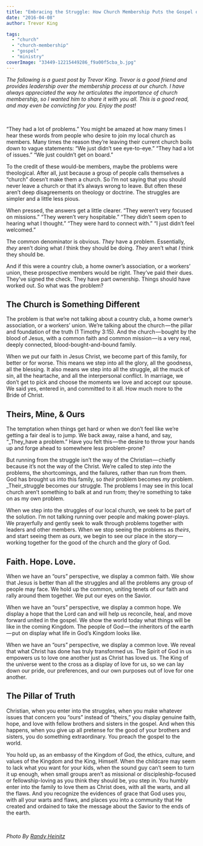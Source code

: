 ```yaml
---
title: "Embracing the Struggle: How Church Membership Puts the Gospel on Display"
date: "2016-04-08"
author: Trevor King

tags: 
  - "church"
  - "church-membership"
  - "gospel"
  - "ministry"
coverImage: "33449-12215449286_f9a00f5cba_b.jpg"
---
```


_The following is a guest post by Trevor King. Trevor is a good friend and provides leadership over the membership process at our church. I have always appreciated the way he articulates the importance of church membership, so I wanted him to share it with you all. This is a good read, and may even be convicting for you. Enjoy the post!_

 

“They had a lot of problems.” You might be amazed at how many times I hear these words from people who desire to join my local church as members. Many times the reason they’re leaving their current church boils down to vague statements: “We just didn’t see eye-to-eye.” “They had a lot of issues.” “We just couldn’t get on board.”

To the credit of these would-be members, maybe the problems were theological. After all, just because a group of people calls themselves a “church” doesn’t make them a church. So I’m not saying that you should never leave a church or that it’s always wrong to leave. But often these aren’t deep disagreements on theology or doctrine. The struggles are simpler and a little less pious.

When pressed, the answers get a little clearer. “They weren’t very focused on missions.” “They weren’t very hospitable.” “They didn’t seem open to hearing what I thought.” “They were hard to connect with.” “I just didn’t feel welcomed.”

The common denominator is obvious. _They_ have a problem. Essentially, _they_ aren’t doing what _I_ think they should be doing. _They_ aren’t what _I_ think they should be.

And if this were a country club, a home owner’s association, or a workers’ union, these prospective members would be right. They’ve paid their dues. They’ve signed the check. They have part ownership. Things should have worked out. So what was the problem?

## **The Church is Something Different**

The problem is that we’re not talking about a country club, a home owner’s association, or a workers’ union. We’re talking about the church — the pillar and foundation of the truth (1 Timothy 3:15). And the church — bought by the blood of Jesus, with a common faith and common mission — is a very real, deeply connected, blood-bought-and-bound family.

When we put our faith in Jesus Christ, we become part of this family, for better or for worse. This means we step into all the glory, all the goodness, all the blessing. It also means we step into all the struggle, all the muck of sin, all the heartache, and all the interpersonal conflict. In marriage, we don’t get to pick and choose the moments we love and accept our spouse. We said yes, entered in, and committed to it all. How much more to the Bride of Christ.

## **Theirs, Mine, & Ours**

The temptation when things get hard or when we don’t feel like we’re getting a fair deal is to jump. We back away, raise a hand, and say, “_They_have a problem.” Have you felt this — the desire to throw your hands up and forge ahead to somewhere less problem-prone?

But running from the struggle isn’t the way of the Christian — chiefly because it’s not the way of the Christ. We’re called to step _into_ the problems, the shortcomings, and the failures, rather than run from them. God has brought us into this family, so _their_ problem becomes _my_ problem. _Their_struggle becomes _our_ struggle. The problems I may see in this local church aren’t something to balk at and run from; they’re something to take on as my own problem.

When we step into the struggles of our local church, we seek to be part of the solution. I’m not talking running over people and making power-plays. We prayerfully and gently seek to walk through problems together with leaders and other members. When we stop seeing the problems as _theirs_, and start seeing them as _ours_, we begin to see our place in the story — working together for the good of the church and the glory of God.

## **Faith. Hope. Love.**

When we have an “ours” perspective, we display a common faith. We show that Jesus is better than all the struggles and all the problems any group of people may face. We hold up the common, uniting tenets of our faith and rally around them together. We put our eyes on the Savior.

When we have an “ours” perspective, we display a common hope. We display a hope that the Lord can and will help us reconcile, heal, and move forward united in the gospel. We show the world today what things will be like in the coming Kingdom. The people of God — the inheritors of the earth — put on display what life in God’s Kingdom looks like.

When we have an “ours” perspective, we display a common love. We reveal that what Christ has done has truly transformed us. The Spirit of God in us empowers us to love one another just as Christ has loved us. The King of the universe went to the cross as a display of love for us, so we can lay down our pride, our preferences, and our own purposes out of love for one another.

## **The Pillar of Truth**

Christian, when you enter into the struggles, when you make whatever issues that concern you “ours” instead of “theirs,” you display genuine faith, hope, and love with fellow brothers and sisters in the gospel. And when this happens, when you give up all pretense for the good of your brothers and sisters, you do something extraordinary. You preach the gospel to the world.

You hold up, as an embassy of the Kingdom of God, the ethics, culture, and values of the Kingdom and the King, Himself. When the childcare may seem to lack what you want for your kids, when the sound guy can’t seem to turn it up enough, when small groups aren’t as missional or discipleship-focused or fellowship-loving as you think they should be, you step in. You humbly enter into the family to love them as Christ does, with all the warts, and all the flaws. And you recognize the evidences of grace that God uses you, with all your warts and flaws, and places you into a community that He created and ordained to take the message about the Savior to the ends of the earth.

 

 _Photo By [Randy Heinitz](http://www.flickr.com/photos/36509286@N03/12215449286/)_

